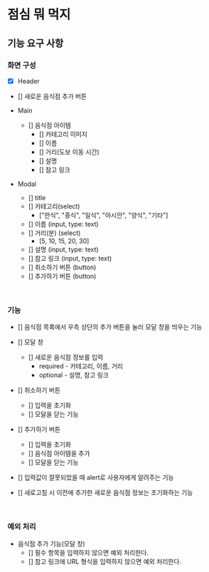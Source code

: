 # 점심 뭐 먹지

## 기능 요구 사항

### 화면 구성

- [x] Header
- [] 새로운 음식점 추가 버튼
- Main

  - [] 음식점 아이템
    - [] 카테고리 이미지
    - [] 이름
    - [] 거리(도보 이동 시간)
    - [] 설명
    - [] 참고 링크

- Modal
  - [] title
  - [] 카테고리(select)
    - ["한식", "중식", "일식", "아시안", "양식", "기타"]
  - [] 이름 (input, type: text)
  - [] 거리(분) (select)
    - [5, 10, 15, 20, 30]
  - [] 설명 (input, type: text)
  - [] 참고 링크 (input, type: text)
  - [] 취소하기 버튼 (button)
  - [] 추가하기 버튼 (button)

<br>

### 기능

- [] 음식점 목록에서 우측 상단의 추가 버튼을 눌러 모달 창을 띄우는 기능

- [] 모달 창

  - [] 새로운 음식점 정보를 입력
    - required - 카테고리, 이름, 거리
    - optional - 설명, 참고 링크

- [] 취소하기 버튼

  - [] 입력을 초기화
  - [] 모달을 닫는 기능

- [] 추가하기 버튼

  - [] 입력을 초기화
  - [] 음식점 아이템을 추가
  - [] 모달을 닫는 기능

- [] 입력값이 잘못되었을 때 alert로 사용자에게 알려주는 기능
- [] 새로고침 시 이전에 추가한 새로운 음식점 정보는 초기화하는 기능

<br>

### 예외 처리

- 음식점 추가 기능(모달 창)
  - [] 필수 항목을 입력하지 않으면 예외 처리한다.
  - [] 참고 링크에 URL 형식을 입력하지 않으면 예외 처리한다.
